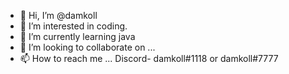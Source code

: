 - 👋 Hi, I’m @damkoll
- 👀 I’m interested in coding.
- 🌱 I’m currently learning java
- 💞️ I’m looking to collaborate on ...
- 📫 How to reach me ...
Discord- damkoll#1118 or damkoll#7777

<!---
damkoll/damkoll is a ✨ special ✨ repository because its `README.md` (this file) appears on your GitHub profile.
You can click the Preview link to take a look at your changes.
--->
